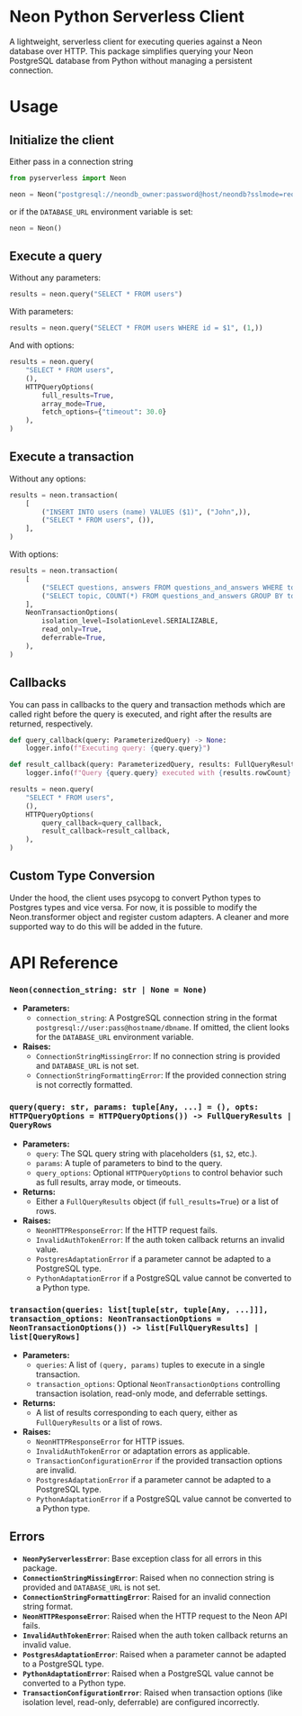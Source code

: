# Neon Python Serverless Client

A lightweight, serverless client for executing queries against a Neon database over HTTP. This package simplifies querying your Neon PostgreSQL database from Python without managing a persistent connection.

# Usage

## Initialize the client

Either pass in a connection string
```python
from pyserverless import Neon

neon = Neon("postgresql://neondb_owner:password@host/neondb?sslmode=require")
```

or if the `DATABASE_URL` environment variable is set:

```python
neon = Neon()
```

## Execute a query

Without any parameters:
```python
results = neon.query("SELECT * FROM users")
```

With parameters:
```python
results = neon.query("SELECT * FROM users WHERE id = $1", (1,))
```

And with options:
```python
results = neon.query(
    "SELECT * FROM users",
    (),
    HTTPQueryOptions(
        full_results=True,
        array_mode=True,
        fetch_options={"timeout": 30.0}
    ),
)
```

## Execute a transaction

Without any options:
```python
results = neon.transaction(
    [
        ("INSERT INTO users (name) VALUES ($1)", ("John",)),
        ("SELECT * FROM users", ()),
    ],
)
```

With options:
```python
results = neon.transaction(
    [
        ("SELECT questions, answers FROM questions_and_answers WHERE topic = $1", ("SQL",)),
        ("SELECT topic, COUNT(*) FROM questions_and_answers GROUP BY topic", ()),
    ],
    NeonTransactionOptions(
        isolation_level=IsolationLevel.SERIALIZABLE,
        read_only=True,
        deferrable=True,
    ),
)
```
## Callbacks
You can pass in callbacks to the query and transaction methods which are called right before the query is executed, and right after the results are returned, respectively.

```python
def query_callback(query: ParameterizedQuery) -> None:
    logger.info(f"Executing query: {query.query}")

def result_callback(query: ParameterizedQuery, results: FullQueryResults | QueryRows, array_mode: bool, full_results: bool):
    logger.info(f"Query {query.query} executed with {results.rowCount} rows, array_mode: {array_mode}, full_results: {full_results}")

results = neon.query(
    "SELECT * FROM users",
    (),
    HTTPQueryOptions(
        query_callback=query_callback,
        result_callback=result_callback,
    ),
)
```

## Custom Type Conversion

Under the hood, the client uses psycopg to convert Python types to Postgres types and vice versa. 
For now, it is possible to modify the Neon.transformer object and register custom adapters.
A cleaner and more supported way to do this will be added in the future.

# API Reference

### `Neon(connection_string: str | None = None)`

- **Parameters:**
  - `connection_string`: A PostgreSQL connection string in the format `postgresql://user:pass@hostname/dbname`. If omitted, the client looks for the `DATABASE_URL` environment variable.
- **Raises:**
  - `ConnectionStringMissingError`: If no connection string is provided and `DATABASE_URL` is not set.
  - `ConnectionStringFormattingError`: If the provided connection string is not correctly formatted.

### `query(query: str, params: tuple[Any, ...] = (), opts: HTTPQueryOptions = HTTPQueryOptions()) -> FullQueryResults | QueryRows`

- **Parameters:**
  - `query`: The SQL query string with placeholders (`$1`, `$2`, etc.).
  - `params`: A tuple of parameters to bind to the query.
  - `query_options`: Optional `HTTPQueryOptions` to control behavior such as full results, array mode, or timeouts.
- **Returns:**
  - Either a `FullQueryResults` object (if `full_results=True`) or a list of rows.
- **Raises:**
  - `NeonHTTPResponseError`: If the HTTP request fails.
  - `InvalidAuthTokenError`: If the auth token callback returns an invalid value.
  - `PostgresAdaptationError` if a parameter cannot be adapted to a PostgreSQL type.
  - `PythonAdaptationError` if a PostgreSQL value cannot be converted to a Python type.

### `transaction(queries: list[tuple[str, tuple[Any, ...]]], transaction_options: NeonTransactionOptions = NeonTransactionOptions()) -> list[FullQueryResults] | list[QueryRows]`

- **Parameters:**
  - `queries`: A list of `(query, params)` tuples to execute in a single transaction.
  - `transaction_options`: Optional `NeonTransactionOptions` controlling transaction isolation, read-only mode, and deferrable settings.
- **Returns:**
  - A list of results corresponding to each query, either as `FullQueryResults` or a list of rows.
- **Raises:**
  - `NeonHTTPResponseError` for HTTP issues.
  - `InvalidAuthTokenError` or adaptation errors as applicable.
  - `TransactionConfigurationError` if the provided transaction options are invalid.
  - `PostgresAdaptationError` if a parameter cannot be adapted to a PostgreSQL type.
  - `PythonAdaptationError` if a PostgreSQL value cannot be converted to a Python type.

## Errors

- **`NeonPyServerlessError`**: Base exception class for all errors in this package.
- **`ConnectionStringMissingError`**: Raised when no connection string is provided and `DATABASE_URL` is not set.
- **`ConnectionStringFormattingError`**: Raised for an invalid connection string format.
- **`NeonHTTPResponseError`**: Raised when the HTTP request to the Neon API fails.
- **`InvalidAuthTokenError`**: Raised when the auth token callback returns an invalid value.
- **`PostgresAdaptationError`**: Raised when a parameter cannot be adapted to a PostgreSQL type.
- **`PythonAdaptationError`**: Raised when a PostgreSQL value cannot be converted to a Python type.
- **`TransactionConfigurationError`**: Raised when transaction options (like isolation level, read-only, deferrable) are configured incorrectly.